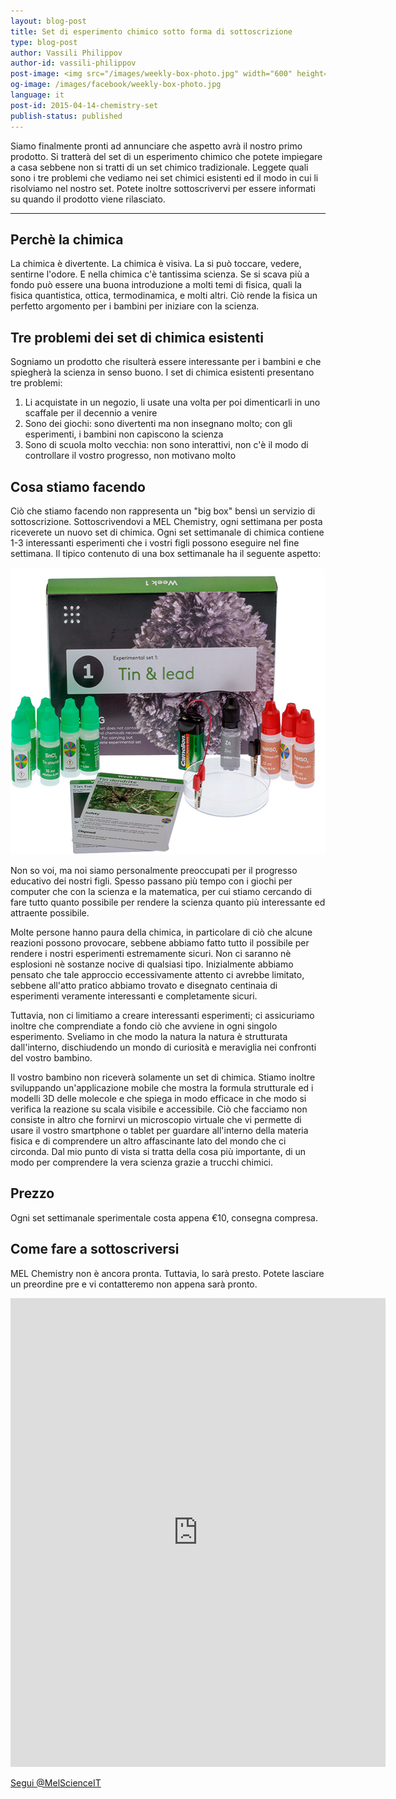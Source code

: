 ```yaml
---
layout: blog-post
title: Set di esperimento chimico sotto forma di sottoscrizione
type: blog-post
author: Vassili Philippov
author-id: vassili-philippov
post-image: <img src="/images/weekly-box-photo.jpg" width="600" height="459" alt="Weekly box content">
og-image: /images/facebook/weekly-box-photo.jpg
language: it
post-id: 2015-04-14-chemistry-set
publish-status: published
---
```

Siamo finalmente pronti ad annunciare che aspetto avrà il nostro primo prodotto. Si tratterà del set di un esperimento chimico che potete impiegare a casa sebbene non si tratti di un set chimico tradizionale. Leggete quali sono i tre problemi che vediamo nei set chimici esistenti ed il modo in cui li risolviamo nel nostro set. Potete inoltre sottoscrivervi per essere informati su quando il prodotto viene rilasciato. 

<!-- more -->

---

## Perchè la chimica

La chimica è divertente. La chimica è visiva. La si può toccare, vedere, sentirne l'odore. E nella chimica c'è tantissima scienza. Se si scava più a fondo può essere una buona introduzione a molti temi di fisica, quali la fisica quantistica, ottica, termodinamica, e molti altri. Ciò rende la fisica un perfetto argomento per i bambini per iniziare con la scienza.

## Tre problemi dei set di chimica esistenti

Sogniamo un prodotto che risulterà essere interessante per i bambini e che spiegherà la scienza in senso buono. I set di chimica esistenti presentano tre problemi:

1. Li acquistate in un negozio, li usate una volta per poi dimenticarli in uno scaffale per il decennio a venire
2. Sono dei giochi: sono divertenti ma non insegnano molto; con gli esperimenti, i bambini non capiscono la scienza
3. Sono di scuola molto vecchia: non sono interattivi, non c'è il modo di controllare il vostro progresso, non motivano molto 

## Cosa stiamo facendo

Ciò che stiamo facendo non rappresenta un "big box" bensì un servizio di sottoscrizione. Sottoscrivendovi a MEL Chemistry, ogni settimana per posta riceverete un nuovo set di chimica. Ogni set settimanale di chimica contiene 1-3 interessanti esperimenti che i vostri figli possono eseguire nel fine settimana. Il tipico contenuto di una box settimanale ha il seguente aspetto:

<img src="/images/weekly-box-photo.jpg" width="600" height="459" alt="Weekly box content">

Non so voi, ma noi siamo personalmente preoccupati per il progresso educativo dei nostri figli. Spesso passano più tempo con i giochi per computer che con la scienza e la matematica, per cui stiamo cercando di fare tutto quanto possibile per rendere la scienza quanto più interessante ed attraente possibile.

Molte persone hanno paura della chimica, in particolare di ciò che alcune reazioni possono provocare, sebbene abbiamo fatto tutto il possibile per rendere i nostri esperimenti estremamente sicuri. Non ci saranno nè esplosioni nè sostanze nocive di qualsiasi tipo. Inizialmente abbiamo pensato che tale approccio eccessivamente attento ci avrebbe limitato, sebbene all'atto pratico abbiamo trovato e disegnato centinaia di esperimenti veramente interessanti e completamente sicuri.


Tuttavia, non ci limitiamo a creare interessanti esperimenti; ci assicuriamo inoltre che comprendiate a fondo ciò che avviene in ogni singolo esperimento. Sveliamo in che modo la natura la natura è strutturata dall'interno, dischiudendo un mondo di curiosità e meraviglia nei confronti del vostro bambino.

Il vostro bambino non riceverà solamente un set di chimica. Stiamo inoltre sviluppando un'applicazione mobile che mostra la formula strutturale ed i modelli 3D delle molecole e che spiega in modo efficace in che modo si verifica la reazione su scala visibile e accessibile. Ciò che facciamo non consiste in altro che fornirvi un microscopio virtuale che vi permette di usare il vostro smartphone o tablet per guardare all'interno della materia fisica e di comprendere un altro affascinante lato del mondo che ci circonda. Dal mio punto di vista si tratta della cosa più importante, di un modo per comprendere la vera scienza grazie a trucchi chimici.

## Prezzo

Ogni set settimanale sperimentale costa appena €10, consegna compresa.

## Come fare a sottoscriversi

MEL Chemistry non è ancora pronta. Tuttavia, lo sarà presto. Potete lasciare un preordine pre e vi contatteremo non appena sarà pronto.

<iframe src="https://docs.google.com/forms/d/1LhjvU23kMpPkiG8OQVowLkcMmUmaK080PE50VoBE9fI/viewform?embedded=true" width="600" height="750" frameborder="0" marginheight="0" marginwidth="0">Loading...</iframe>

<!-- Begin Twitter follow -->
<a href="https://twitter.com/MelScienceIT" class="twitter-follow-button" data-show-count="false" data-lang="it" data-size="large">Segui @MelScienceIT</a>
<script>!function(d,s,id){var js,fjs=d.getElementsByTagName(s)[0],p=/^http:/.test(d.location)?'http':'https';if(!d.getElementById(id)){js=d.createElement(s);js.id=id;js.src=p+'://platform.twitter.com/widgets.js';fjs.parentNode.insertBefore(js,fjs);}}(document, 'script', 'twitter-wjs');</script>
<!-- End Twitter follow -->
